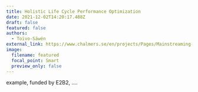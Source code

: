 ```yaml
---
title: Holistic Life Cycle Performance Optimization
date: 2021-12-02T14:20:17.488Z
draft: false
featured: false
authors:
  - Toivo-Säwén
external_link: https://www.chalmers.se/en/projects/Pages/Mainstreaming-holistic-life-cycle-performance-optimisation-in.aspx
image:
  filename: featured
  focal_point: Smart
  preview_only: false
---
```

example, funded by E2B2, ....